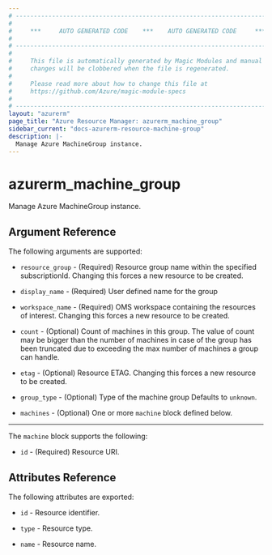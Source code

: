 ```yaml
---
# ----------------------------------------------------------------------------
#
#     ***     AUTO GENERATED CODE    ***    AUTO GENERATED CODE     ***
#
# ----------------------------------------------------------------------------
#
#     This file is automatically generated by Magic Modules and manual
#     changes will be clobbered when the file is regenerated.
#
#     Please read more about how to change this file at
#     https://github.com/Azure/magic-module-specs
#
# ----------------------------------------------------------------------------
layout: "azurerm"
page_title: "Azure Resource Manager: azurerm_machine_group"
sidebar_current: "docs-azurerm-resource-machine-group"
description: |-
  Manage Azure MachineGroup instance.
---
```


# azurerm_machine_group

Manage Azure MachineGroup instance.


## Argument Reference

The following arguments are supported:

* `resource_group` - (Required) Resource group name within the specified subscriptionId. Changing this forces a new resource to be created.

* `display_name` - (Required) User defined name for the group

* `workspace_name` - (Required) OMS workspace containing the resources of interest. Changing this forces a new resource to be created.

* `count` - (Optional) Count of machines in this group. The value of count may be bigger than the number of machines in case of the group has been truncated due to exceeding the max number of machines a group can handle.

* `etag` - (Optional) Resource ETAG. Changing this forces a new resource to be created.

* `group_type` - (Optional) Type of the machine group Defaults to `unknown`.

* `machines` - (Optional) One or more `machine` block defined below.

---

The `machine` block supports the following:

* `id` - (Required) Resource URI.

## Attributes Reference

The following attributes are exported:

* `id` - Resource identifier.

* `type` - Resource type.

* `name` - Resource name.
